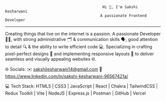                                                 Hi 👋, I'm Sakshi Kesharwani
                                               A passionate Frontend Developer
________________________________________________________________________________________________________________________________________________________________________________																																	 
Creating things that live on the internet is a passion. A passionate Developer 👨‍💻, with strong administrative 🗂️ & communication skills 🗣️, good attention to detail 🔍 & the ability to write efficient code 💻. Specializing in crafting pixel-perfect designs 🎨 and implementing responsive layouts 📱 to deliver seamless and visually appealing websites 🌐.

🌐 Socials:
✉️ sakshilesharwani14@gmail.com
🔗 https://www.linkedin.com/in/sakshi-kesharwani-96567421a/
  
💻 Tech Stack:
HTML5 | CSS3 | JavaScript | React | Chakra | TailwindCSS | Redux Toolkit | Vite | NodeJS | Express.js | Postman | GitHub |  Vercel

<!---
Sakshii-14/Sakshii-14 is a ✨ special ✨ repository because its `README.md` (this file) appears on your GitHub profile.
You can click the Preview link to take a look at your changes.
--->
